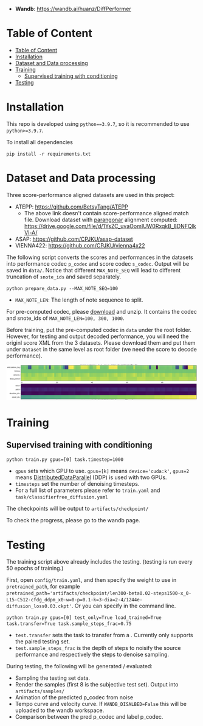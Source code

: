 - __Wandb__: https://wandb.ai/huanz/DiffPerformer

# Table of Content
- [Table of Content](#table-of-content)
- [Installation](#installation)
- [Dataset and Data processing](#dataset-and-data-processing)
- [Training](#training)
  - [Supervised training with conditioning](#supervised-training-with-conditioning)
- [Testing](#testing)



# Installation
This repo is developed using `python==3.9.7`, so it is recommended to use `python>=3.9.7`.

To install all dependencies
```
pip install -r requirements.txt
```

# Dataset and Data processing

Three score-performance aligned datasets are used in this project:
* ATEPP: https://github.com/BetsyTang/ATEPP 
  * The above link doesn't contain score-performance aligned match file. Download dataset with [parangonar](https://github.com/sildater/parangonar) alignment computed: https://drive.google.com/file/d/1YsZC_uvaOomIUW0RxqkB_8DNFQlkVl-A/
* ASAP: https://github.com/CPJKU/asap-dataset 
* VIENNA422: https://github.com/CPJKU/vienna4x22 

The following script converts the scores and performances in the datasets into performance codec ```p_codec``` and score codec ```s_codec```. Output will be saved in ```data/```. Notice that different ```MAX_NOTE_SEQ``` will lead to different truncation of ```snote_ids``` and saved separately. 

```
python prepare_data.py --MAX_NOTE_SEQ=100
```
- ```MAX_NOTE_LEN```: The length of note sequence to split.

For pre-computed codec, please [download](https://drive.google.com/file/d/1o91jYxOMsbXZZvfE7Z_8hM6DJbXixoXb/view?usp=sharing) and unzip. It contains the codec and snote_ids of ```MAX_NOTE_LEN=100, 300, 1000```. 

Before training, put the pre-computed codec in ```data``` under the root folder. However, for testing and output decoded performance, you will need the originl score XML from the 3 datasets. Please download them and put them under ```Dataset``` in the same level as root folder (we need the score to decode performance). 

![plot](doc/codec_visualization.png)


# Training

## Supervised training with conditioning
```
python train.py gpus=[0] task.timestep=1000
```

- `gpus` sets which GPU to use. `gpus=[k]` means `device='cuda:k'`, `gpus=2` means [DistributedDataParallel](https://pytorch.org/docs/stable/generated/torch.nn.parallel.DistributedDataParallel.html) (DDP) is used with two GPUs.
- `timesteps` set the number of denoising timesteps.
- For a full list of parameters please refer to `train.yaml` and `task/classifierfree_diffusion.yaml`

The checkpoints will be output to `artifacts/checkpoint/`

To check the progress, please go to the wandb page. 



# Testing
The training script above already includes the testing. (testing is run every 50 epochs of training.)

First, open `config/train.yaml`, and then specify the weight to use in `pretrained_path`, for example `pretrained_path='artifacts/checkpoint/len300-beta0.02-steps1500-x_0-L15-C512-cfdg_ddpm_x0-w=0-p=0.1-k=3-dia=2-4/1244e-diffusion_loss0.03.ckpt'`. Or you can specify in the command line.

<!-- You can download pretrained weights from [Zenodo](https://zenodo.org/record/7246522#.Y2tXoi0RphE). After downloading, put them inside the folder `weights`. -->

```
python train.py gpus=[0] test_only=True load_trained=True task.transfer=True task.sample_steps_frac=0.75
```

- `test.transfer` sets the task to transfer from a . Currently only supports the paired testing set. 
- `test.sample_steps_frac` is the depth of steps to noisify the source performance and respectively the steps to denoise sampling. 

During testing, the following will be generated / evaluated: 
- Sampling the testing set data.
- Render the samples (first 8 is the subjective test set). Output into `artifacts/samples/`
- Animation of the predicted p_codec from noise
- Tempo curve and velocity curve. If `WANDB_DISALBED=False` this will be uploaded to the wandb workspace. 
- Comparison between the pred p_codec and label p_codec.

